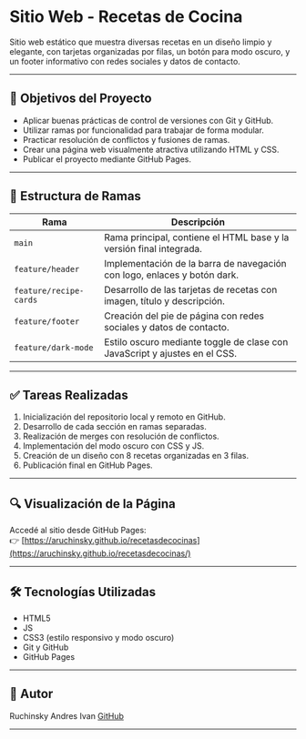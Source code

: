 # Sitio Web - Recetas de Cocina

Sitio web estático que muestra diversas recetas en un diseño limpio y elegante, con tarjetas organizadas por filas, un botón para modo oscuro, y un footer informativo con redes sociales y datos de contacto.

---

## 🎯 Objetivos del Proyecto

- Aplicar buenas prácticas de control de versiones con Git y GitHub.
- Utilizar ramas por funcionalidad para trabajar de forma modular.
- Practicar resolución de conflictos y fusiones de ramas.
- Crear una página web visualmente atractiva utilizando HTML y CSS.
- Publicar el proyecto mediante GitHub Pages.

---

## 🌿 Estructura de Ramas

| Rama                  | Descripción                                                                 |
|-----------------------|-----------------------------------------------------------------------------|
| `main`                | Rama principal, contiene el HTML base y la versión final integrada.         |
| `feature/header`      | Implementación de la barra de navegación con logo, enlaces y botón dark.   |
| `feature/recipe-cards`| Desarrollo de las tarjetas de recetas con imagen, título y descripción.     |
| `feature/footer`      | Creación del pie de página con redes sociales y datos de contacto.          |
| `feature/dark-mode`   | Estilo oscuro mediante toggle de clase con JavaScript y ajustes en el CSS. |

---

## ✅ Tareas Realizadas

1. Inicialización del repositorio local y remoto en GitHub.
2. Desarrollo de cada sección en ramas separadas.
3. Realización de merges con resolución de conflictos.
4. Implementación del modo oscuro con CSS y JS.
5. Creación de un diseño con 8 recetas organizadas en 3 filas.
6. Publicación final en GitHub Pages.

---

## 🔍 Visualización de la Página

Accedé al sitio desde GitHub Pages:  
👉 [https://aruchinsky.github.io/recetasdecocinas](https://aruchinsky.github.io/recetasdecocinas/)

---

## 🛠️ Tecnologías Utilizadas

- HTML5
- JS
- CSS3 (estilo responsivo y modo oscuro)
- Git y GitHub
- GitHub Pages

---

## 👤 Autor

Ruchinsky Andres Ivan 
[GitHub](https://github.com/aruchinsky)

---

